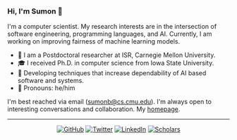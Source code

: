 ### Hi, I'm Sumon 👋

I'm a computer scientist. My research interests are in the intersection of software engineering, programming languages, and AI. Currently, I am working on improving fairness of machine learning models.

- 📌 I am a Postdoctoral researcher at ISR, Carnegie Mellon University.
- 🎓 I received Ph.D. in computer science from Iowa State University.
- 🌱 Developing techniques that increase dependability of AI based software and systems.
- 📎 Pronouns: he/him

I'm best reached via email (sumonb@cs.cmu.edu). I'm always open to interesting conversations and collaboration. My [homepage](https://sumonbis.github.io/).

---
<p align="center">
	<a href="https://github.com/sumonbis"><img src="https://img.shields.io/badge/GitHub--_.svg?style=social&logo=GitHub" alt="GitHub"></a>
                            <a href="https://twitter.com/sumonbis"><img src="https://img.shields.io/badge/Twitter--_.svg?style=social&logo=Twitter" alt="Twitter"></a>
                            <a href="https://www.linkedin.com/in/sumonb"><img src="https://img.shields.io/badge/LinkedIn--_.svg?style=social&logo=linkedin" alt="LinkedIn"></a>
                            <a href="https://scholar.google.com/citations?hl=en&tzom=240&user=SD5GRJ4AAAAJ&view_op=list_works&authuser=1&sortby=pubdate"><img src="https://img.shields.io/badge/Citations-280+-_.svg?style=social&logo=google-scholar" alt="Scholars"></a>
</p>
